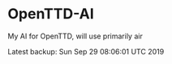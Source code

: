 # OpenTTD-AI
My AI for OpenTTD, will use primarily air

Latest backup: Sun Sep 29 08:06:01 UTC 2019
